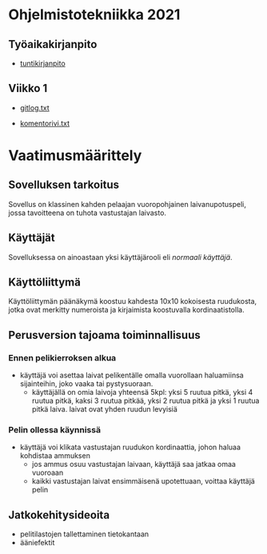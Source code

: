 # Ohjelmistotekniikka 2021
## Työaikakirjanpito
* [tuntikirjanpito](https://github.com/tommivk/ot-harjoitustyo/blob/master/tuntikirjanpito.md)
## Viikko 1
* [gitlog.txt](https://github.com/tommivk/ot-harjoitustyo/blob/master/laskarit/viikko1/gitlog.txt)
 
* [komentorivi.txt](https://github.com/tommivk/ot-harjoitustyo/blob/master/laskarit/viikko1/komentorivi.txt)


# Vaatimusmäärittely
## Sovelluksen tarkoitus
Sovellus on klassinen kahden pelaajan vuoropohjainen laivanupotuspeli, jossa tavoitteena on tuhota vastustajan laivasto.
## Käyttäjät
Sovelluksessa on ainoastaan yksi käyttäjärooli eli <i>normaali käyttäjä</i>.
## Käyttöliittymä
Käyttöliittymän päänäkymä koostuu kahdesta 10x10 kokoisesta ruudukosta, jotka ovat merkitty numeroista ja kirjaimista koostuvalla kordinaatistolla. 
## Perusversion tajoama toiminnallisuus
### Ennen pelikierroksen alkua
* käyttäjä voi asettaa laivat pelikentälle omalla vuorollaan haluamiinsa sijainteihin, joko vaaka tai pystysuoraan. 
  * käyttäjällä on omia laivoja yhteensä 5kpl: yksi 5 ruutua pitkä, yksi 4 ruutua pitkä, kaksi 3 ruutua pitkää, yksi 2 ruutua pitkä ja yksi 1 ruutua pitkä laiva. laivat ovat yhden ruudun levyisiä
### Pelin ollessa käynnissä 
* käyttäjä voi klikata vastustajan ruudukon kordinaattia, johon haluaa kohdistaa ammuksen
  * jos ammus osuu vastustajan laivaan, käyttäjä saa jatkaa omaa vuoroaan
  * kaikki vastustajan laivat ensimmäisenä upotettuaan, voittaa käyttäjä pelin
## Jatkokehitysideoita
* pelitilastojen tallettaminen tietokantaan
* ääniefektit

